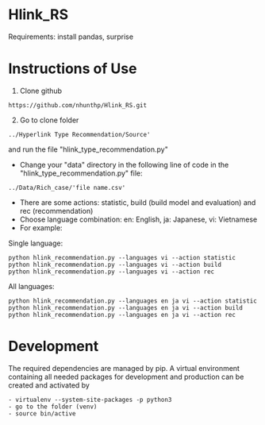 # Hlink_RS
Requirements:
install pandas, surprise

# Instructions of Use
1. Clone github
```
https://github.com/nhunthp/Hlink_RS.git

```
2. Go to clone folder
```
../Hyperlink Type Recommendation/Source'
```
 and run the file "hlink_type_recommendation.py"
- Change your "data" directory in the following line of code in the "hlink_type_recommendation.py" file:
```
../Data/Rich_case/'file name.csv'
```
- There are some actions: statistic, build (build model and evaluation) and rec (recommendation)
- Choose language combination: en: English, ja: Japanese, vi: Vietnamese
- For example:

Single language: 
```
python hlink_recommendation.py --languages vi --action statistic 
python hlink_recommendation.py --languages vi --action build
python hlink_recommendation.py --languages vi --action rec  
```
All languages:
```
python hlink_recommendation.py --languages en ja vi --action statistic 
python hlink_recommendation.py --languages en ja vi --action build
python hlink_recommendation.py --languages en ja vi --action rec 
```

# Development

The required dependencies are managed by pip. A virtual environment containing all needed packages for development and production can be created and activated by
```
- virtualenv --system-site-packages -p python3
- go to the folder (venv)
- source bin/active
```